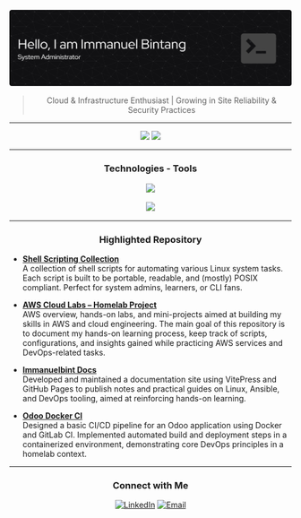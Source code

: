 <!-- Hello, I'm Immanuel Bintang! -->

![](resources/banner.png)

<div align='center'>

> Cloud & Infrastructure Enthusiast | Growing in Site Reliability & Security Practices
---

</div>

<!---My GitHub contributions summary---> 

<div align="center">
<img width="45%" src="https://github-readme-stats.vercel.app/api?username=immanuelbint&show_icons=true&theme=dark&layout=compact"/>
<img width="34%" src="https://github-readme-stats.vercel.app/api/top-langs/?username=immanuelbint&layout=compact&theme=dark&custom_title=Languange" />
</div>

---

<div align='center'>

### Technologies - Tools

<p align="center">
  <a href="https://skillicons.dev">
    <img src="https://skillicons.dev/icons?i=windows,linux,ubuntu,aws,redhat,gitlab,docker,kubernetes" />
  </a>
</p>
<p align="center">
  <a href="https://skillicons.dev">
    <img src="https://skillicons.dev/icons?i=git,vim,ansible,bash,grafana,mysql,prometheus,elasticsearch,terraform,postgres" />
  </a>
</p>

---
</div>

<div align='center'>

### Highlighted Repository

</div>

- [**Shell Scripting Collection**](https://github.com/immanuelbint/shell-scripting)  
  A collection of shell scripts for automating various Linux system tasks. Each script is built to be portable, readable, and (mostly) POSIX compliant. Perfect for system admins, learners, or CLI fans.

- [**AWS Cloud Labs – Homelab Project**](https://github.com/immanuelbint/aws-cloud-labs)  
  AWS overview, hands-on labs, and mini-projects aimed at building my skills in AWS and cloud engineering.
  The main goal of this repository is to document my hands-on learning process, keep track of scripts, configurations, and insights gained while practicing AWS services and DevOps-related tasks.

- [**Immanuelbint Docs**](https://github.com/immanuelbint/immanuelbint.github.io)  
  Developed and maintained a documentation site using VitePress and GitHub Pages to publish notes and practical guides on Linux, Ansible, and DevOps tooling, aimed at reinforcing hands-on learning.

- [**Odoo Docker CI**](https://github.com/immanuelbint/odoo-docker-ci)  
  Designed a basic CI/CD pipeline for an Odoo application using Docker and GitLab CI. Implemented automated build and deployment steps in a containerized environment, demonstrating core DevOps principles in a homelab context.

---

<div align='center'>

### Connect with Me

[![LinkedIn](https://img.shields.io/badge/LinkedIn-blue?style=for-the-badge&logo=linkedin&logoColor=white)](https://linkedin.com/in/immanuelbint)
[![Email](https://img.shields.io/badge/Email-D14836?style=for-the-badge&logo=gmail&logoColor=white)](mailto:mail@immanuelbint.com)

</div>

